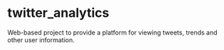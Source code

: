 # twitter_analytics
Web-based project to provide a platform for viewing tweets, trends and other user information.
